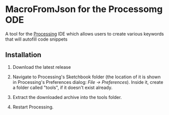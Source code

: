 # MacroFromJson for the Processomg ODE
A tool for the [Processing](http://www.processing.org) IDE which allows users to create various keywords that will autofill code snippets


## Installation

1. Download the latest release

2. Navigate to Processing's Sketchbook folder (the location of it is shown in Processing's Preferences dialog: *File → Preferences*). Inside it, create a folder called "tools", if it doesn't exist already.

3. Extract the downloaded archive into the tools folder.

4. Restart Processing.
